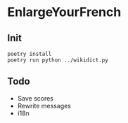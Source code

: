 # EnlargeYourFrench

## Init

```
poetry install
poetry run python ../wikidict.py
```

## Todo
- Save scores
- Rewrite messages
- i18n
